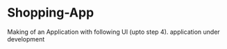 # Shopping-App
Making of  an Application with following UI (upto step 4). application under development
